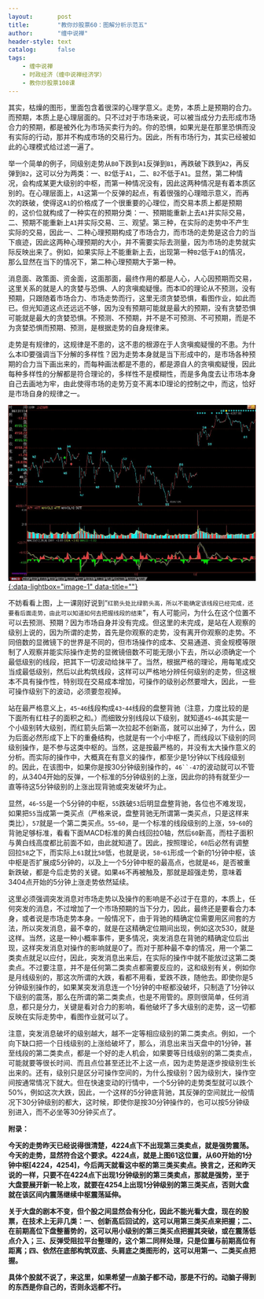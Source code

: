 ```yaml
---
layout:       post
title:        "教你炒股票60：图解分析示范五"
author:       "缠中说禅"
header-style: text
catalog:      false
tags:
    - 缠中说禅
    - 时政经济（缠中说禅经济学）
    - 教你炒股票108课
---
```


其实，枯燥的图形，里面包含着很深的心理学意义。走势，本质上是预期的合力。而预期，本质上是心理层面的。只不过对于市场来说，可以被当成分力去形成市场合力的预期，都是被外化为市场买卖行为的。你的恐惧，如果光是在那里恐惧而没有实际的行动，那并不构成市场的交易行为。因此，所有市场行为，其实已经被如此的心理模式给过滤一遍了。

举一个简单的例子，同级别走势从`B0`下跌到`A1`反弹到`B1`，再跌破下跌到`A2`，再反弹到`B2`，这可以分为两类：一、`B2`低于`A1`，二、`B2`不低于`A1`。显然，第二种情况，会构成某更大级别的中枢，而第一种情况没有，因此这两种情况是有着本质区别的。在心理层面上，`A1`这第一个反弹的起点，有着很强的心理暗示意义，而再次的跌破，使得这`A1`的价格成了一个很重要的心理位，而交易本质上都是预期的，这价位就构成了一种实在的预期分类：一、预期能重新上去`A1`并实际交易，二、预期不能重新上`A1`并实际交易、三、观望。第三种，在实际的走势中不产生实际的交易，因此一、二种心理预期构成了市场合力，而市场的走势是这合力的当下痕迹，因此这两种心理预期的大小，并不需要实际去测量，因为市场的走势就实际反映出来了。例如，如果实际上不能重新上去，出现第一种`B2`低于`A1`的情况，那么显然在当下的情况下，第二种心理预期大于第一种。

消息面、政策面、资金面，这面那面，最终作用的都是人心，人心因预期而交易，这里关系的就是人的贪婪与恐惧、人的贪嗔痴疑慢。而本ID的理论从不预测，没有预期，只跟随着市场合力、市场走势而行，这里无须贪婪恐惧，看图作业，如此而已。但光知道这点还远远不够，因为没有预期可能就是最大的预期，没有贪婪恐惧可能就是最大的贪婪恐惧。不预测、不预期，并不是不可预测、不可预期，而是不为贪婪恐惧而预期、预测，是根据走势的自身规律来。

走势是有规律的，这规律是不患的，这不患的根源在于人贪嗔痴疑慢的不患。为什么本ID要强调当下分解的多样性？因为走势本身就是当下形成中的，是市场各种预期的合力当下画出来的，而每种画法都是不患的，都是源自人的贪嗔痴疑慢，因此每种多样性的分解都是符合理论的，多样性不是模糊性，而是多角度去让市场本身自己去画地为牢，由此使得市场的走势万变不离本ID理论的控制之中，而这，恰好是市场自身的规律之一。



[![](/img/czsc/20070619-0556.jpg){:data-lightbox="image-1" data-title=""}](/img/czsc/20070619-0556.jpg)



不妨看看上图，上一课刚好说到“`红箭头处比绿箭头高，所以不能确定该线段已经完成，还要看后面走势，由此可以知道如何去把握线段的结束`”，有人可能问，为什么在这个位置不可以去预测、预期？因为市场自身并没有完成。但这里的未完成，是站在人观察的级别上说的，因为所谓的走势，首先是你观察的走势，没有离开你观察的走势。不同倍数的显微镜下的世界是不同的，但市场操作的成本、交易通道、资金规模等限制了人观察并能实际操作走势的显微镜倍数不可能无限小下去，所以必须确定一个最低级别的线段，把其下一切波动给抹平了。当然，根据严格的理论，用每笔成交当成最低级别，然后以此构筑线段，这样可以严格地分辨任何级别的走势，但这根本不具有操作性，特别现在交易成本增加，可操作的级别必然要增大，因此，一些可操作级别下的波动，必须要忽视掉。

站在最严格意义上，`45`-`46`线段构成`43`-`44`线段的盘整背驰（注意，力度比较的是下面所有红柱子的面积之和。）而细致分别线段以下级别，就知道`45`-`46`其实是一个小级别转大级别，而红箭头后第一次拉起不创新高，就可以出掉了，为什么，因为后面必然形成下上下的重叠结构，也就是有一个小中枢了，而线段以下级别的同级别操作，是不参与这类中枢的。当然，这是按最严格的，并没有太大操作意义的分析。而实际的操作中，大概真在有意义的操作，都至少是1分钟以下线段级别的。因此，在该图中，如果你是按30分钟级别操作的，`46``-47`的波动就可以不管的，从3404开始的反弹，一个标准的5分钟级别的上涨，因此你的持有就至少一直等待这5分钟级别的上涨出现背驰或突发破坏为止。

显然，`46`-`55`是一个5分钟的中枢，`55`跌破`53`后明显盘整背驰，各位也不难发现，如果把`55`当成第一类买点（严格来说，盘整背驰无所谓第一类买点，只是这样来类比），`57`就是一个第二类买点。`55`-`60`，是一个标准的线段级别的上涨，`59`-`60`的背驰足够标准，看看下面MACD标准的黄白线回拉0轴，然后`60`新高，而柱子面积与黄白线高度都比前面不如，由此就知道了。因此，按照理论，`60`后必然有调整回拉`58`之下，而实际上`61`就比`58`低，也就是说，`58`-`61`形成一个新的1分钟中枢，该中枢是否扩展成5分钟的，以及上一个5分钟中枢的最高点，也就是`46`，是否被重新跌破，都是今后走势的关键。如果`46`不再被触及，那就是超强走势，意味着3404点开始的5分钟上涨走势依然延续。

这里必须强调突发消息对市场走势以及操作的影响是不必过于在意的，本质上，任何突发的消息，不过增加了一个市场预期的当下分力，因此，最终还是要看合力本身，或者说是市场走势本身。一般情况下，由于背驰的精确定位需要用区间套的方法，所以突发消息，最不幸的，就是在这精确定位期间出现，例如这次530，就是这样。当然，这是一种小概率事件，更多情况，突发消息在背驰的精确定位后出现，这样突发消息对操作的影响就是0了。而对于那种最不幸的情况，用一个第二类卖点就足以应付，因此，突发消息出来后，在实际的操作中就不能放过这第二类卖点。不过要注意，并不是任何第二类卖点都需要反应的，这和级别有关，例如你是月线级别的，那这次所谓的大跌，看都不用看，爱跌不跌，随他去。即使你是5分钟级别操作的，如果某突发消息连一个1分钟的中枢都没破坏，只制造了1分钟以下级别的震荡，那么在所谓的第二类卖点，也是不用管的。原则很简单，任何消息，都只是分力，关键是看对合力的影响，看他破坏了多大级别的走势，这一切都反映在实际走势中，看图作业就可以了。

注意，突发消息破坏的级别越大，越不一定等相应级别的第二类卖点。例如，一个向下缺口把一个日线级别的上涨给破坏了，那么，消息出来当天盘中的1分钟，甚至线段的第二类卖点，都是一个好的走人机会，如果要等日线级别的第二类卖点，可能就要等很长时间、而且点位甚至还比不上这一点，因为走势是逐步按级别生长出来的。还有，级别只是区分可操作空间的，为什么按级别？因为级别大，操作空间按通常情况下就大。但在快速变动的行情中，一个5分钟的走势类型就可以跌个50%，例如这次大跌，因此，一个这样的5分钟底背驰，其反弹的空间就比一般情况下30分钟级别的都大，这时候，即使你是按30分钟操作的，也可以按5分钟级别进入，而不必坐等30分钟买点了。



**附录：**

**今天的走势昨天已经说得很清楚，4224点下不出现第三类卖点，就是强势震荡。今天的走势，显然符合这个要求。4224点，就是上图61这位置，从60开始的1分钟中枢[4224，4254]，今后两天就看这中枢的第三类买卖点。换言之，还和昨天说的一样，只要不在4224点下出现1分钟级别的第三类卖点，那就是强势，至于大盘要展开新一轮上攻，就要在4254上出现1分钟级别的第三类买点，否则大盘就在该区间内震荡继续中枢震荡延伸。**

**关于大盘的剧本不变，但个股之间显然会有分化，因此不能光看大盘，现在的股票，在技术上无非几类：一、创新高后回试的，这可以用第三类买点来把握；二、在前期高位下盘整蓄势的，这可以用小级别的第三类买点把握其突破，或在震荡低点介入；三、反弹受阻拉平台整理的，这个第二同样处理，只是位置与前期高位有距离；四、依然在底部构筑双底、头肩底之类图形的，这可以用第一、二类买点把握。**

**具体个股就不说了，来这里，如果希望一点脑子都不动，那是不行的。动脑子得到的东西是你自己的，否则永远都不行。**
